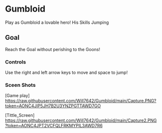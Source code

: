 # Gumbloid
Play as Gumbloid a lovable hero! His Skills Jumping

## Goal 

Reach the Goal without perishing to the Goons!

### Controls

Use the right and left arrow keys to move and space to jump!

### Sceen Shots
[Game play]
https://raw.githubusercontent.com/Will7642/Gumbloid/main/Capture.PNG?token=AONC4JIP5JH7B2U3YNZPGTTAWD7GO

[Tittle_Screen]
https://raw.githubusercontent.com/Will7642/Gumbloid/main/Capture2.PNG?token=AONC4JPT2VCFQLFRKMYPIL3AWD7R6
